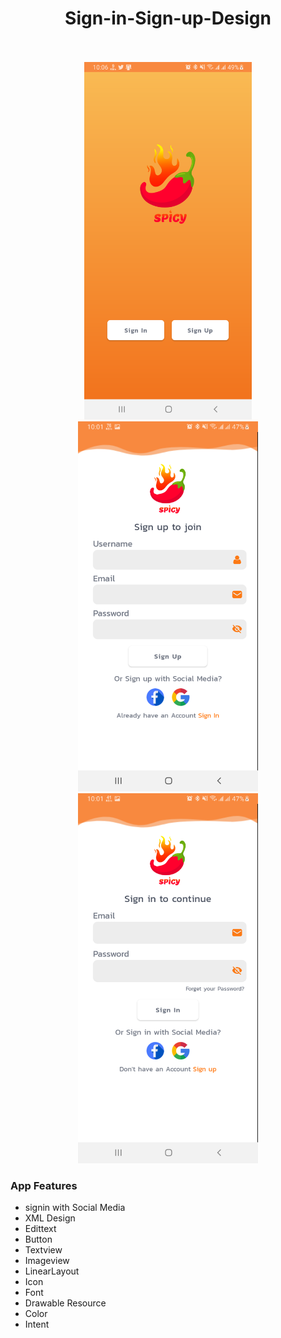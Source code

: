 <p align="center">
  <h1 align="center">Sign-in-Sign-up-Design</h1>
  <p align="center"> <br />
    <br />
    <img src="/Screenshot0.png" width="268" height="572" />
    <img src="/Screenshot1.png" width="288" height="592" />
    <img src="/Screenshot2.png" width="288" height="592" />
    <h3 align="left">App Features</h3>
    
  * signin with Social Media
  * XML Design
  * Edittext
  * Button
  * Textview 
  * Imageview
  * LinearLayout
  * Icon
  * Font
  * Drawable Resource
  * Color
  * Intent
  </p>
</p>

